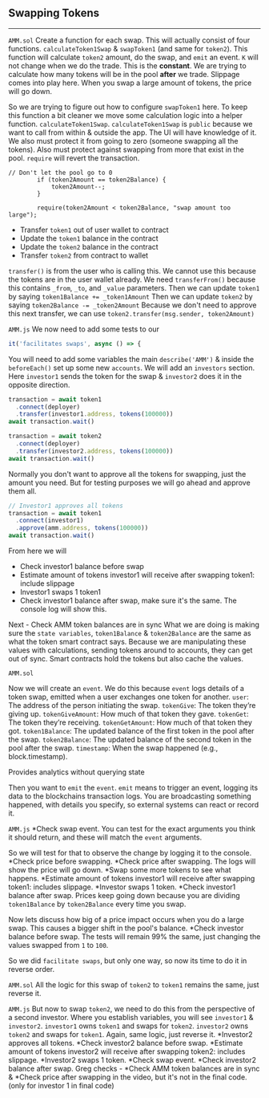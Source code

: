## Swapping Tokens

---

`AMM.sol`
Create a function for each swap. This will actually consist of four functions.
`calculateToken1Swap` & `swapToken1` (and same for `token2`).
This function will calculate `token2` amount, do the swap, and `emit` an event.
`K` will not change when we do the trade. This is the **constant**.
We are trying to calculate how many tokens will be in the pool **after** we trade.
Slippage comes into play here. When you swap a large amount of tokens, the price will go down.

So we are trying to figure out how to configure `swapToken1` here.
To keep this function a bit cleaner we move some calculation logic into a helper function. `calculateToken1Swap`.
`calculateToken1Swap` is `public` because we want to call from within & outside the app. The UI will have knowledge of it.
We also must protect it from going to zero (someone swapping all the tokens).
Also must protect against swapping from more that exist in the pool. `require` will revert the transaction.

```solidity
// Don't let the pool go to 0
        if (token2Amount == token2Balance) {
            token2Amount--;
        }

        require(token2Amount < token2Balance, "swap amount too large");
```

- Transfer `token1` out of user wallet to contract
- Update the `token1` balance in the contract
- Update the `token2` balance in the contract
- Transfer `token2` from contract to wallet

`transfer()` is from the user who is calling this. We cannot use this because the tokens are in the user wallet already. We need `transferFrom()` because this contains `_from`, `_to`, and `_value` parameters.
Then we can update `token1` by saying `token1Balance += _token1Amount`
Then we can update `token2` by saying `token2Balance -= _token2Amount`
Because we don't need to approve this next transfer, we can use `token2.transfer(msg.sender, token2Amount)`

`AMM.js`
We now need to add some tests to our

```js
it('facilitates swaps', async () => {
```

You will need to add some variables the main `describe('AMM')` & inside the `beforeEach()` set up some new `accounts`.
We will add an `investors` section.
Here `investor1` sends the token for the swap & `investor2` does it in the opposite direction.

```js
transaction = await token1
  .connect(deployer)
  .transfer(investor1.address, tokens(100000))
await transaction.wait()

transaction = await token2
  .connect(deployer)
  .transfer(investor2.address, tokens(100000))
await transaction.wait()
```

Normally you don't want to approve all the tokens for swapping, just the amount you need. But for testing purposes we will go ahead and approve them all.

```js
// Investor1 approves all tokens
transaction = await token1
  .connect(investor1)
  .approve(amm.address, tokens(100000))
await transaction.wait()
```

From here we will

- Check investor1 balance before swap
- Estimate amount of tokens investor1 will receive after swapping token1: include slippage
- Investor1 swaps 1 token1
- Check investor1 balance after swap, make sure it's the same. The console log will show this.

Next - Check AMM token balances are in sync
What we are doing is making sure the `state variables`, `token1Balance` & `token2Balance` are the same as what the token smart contract says.
Because we are manipulating these values with calculations, sending tokens around to accounts, they can get out of sync.
Smart contracts hold the tokens but also cache the values.

`AMM.sol`

Now we will create an `event`.
We do this because `event` logs details of a token swap, emitted when a user exchanges one token for another.
`user`: The address of the person initiating the swap.
`tokenGive`: The token they’re giving up.
`tokenGiveAmount`: How much of that token they gave.
`tokenGet`: The token they’re receiving.
`tokenGetAmount`: How much of that token they got.
`token1Balance`: The updated balance of the first token in the pool after the swap.
`token2Balance`: The updated balance of the second token in the pool after the swap.
`timestamp`: When the swap happened (e.g., block.timestamp).

Provides analytics without querying state

Then you want to `emit` the `event`.
`emit` means to trigger an event, logging its data to the blockchains transaction logs. You are broadcasting something happened, with details you specify, so external systems can react or record it.

`AMM.js`
\*Check swap event.
You can test for the exact arguments you think it should return, and these will match the `event` arguments.

So we will test for that to observe the change by logging it to the console.
\*Check price before swapping.
\*Check price after swapping.
The logs will show the price will go down.
\*Swap some more tokens to see what happens.
*Estimate amount of tokens investor1 will receive after swapping token1: includes slippage.
*Investor swaps 1 token.
\*Check investor1 balance after swap.
Prices keep going down because you are dividing `token1Balance` by `token2Balance` every time you swap.

Now lets discuss how big of a price impact occurs when you do a large swap. This causes a bigger shift in the pool's balance.
\*Check investor balance before swap.
The tests will remain 99% the same, just changing the values swapped from `1` to `100`.

So we did `facilitate swaps`, but only one way, so now its time to do it in reverse order.

`AMM.sol`
All the logic for this swap of `token2` to `token1` remains the same, just reverse it.

`AMM.js`
But now to swap `token2`, we need to do this from the perspective of a second investor.
Where you establish variables, you will see `investor1` & `investor2`.
`investor1` owns `token1` and swaps for `token2`.
`investor2` owns `token2` and swaps for `token1`.
Again, same logic, just reverse it.
\*Investor2 approves all tokens.
\*Check investor2 balance before swap.
\*Estimate amount of tokens investor2 will receive after swapping token2: includes slippage.
\*Investor2 swaps 1 token.
\*Check swap event.
\*Check investor2 balance after swap.
Greg checks - *Check AMM token balances are in sync & *Check price after swapping in the video, but it's not in the final code. (only for investor 1 in final code)
